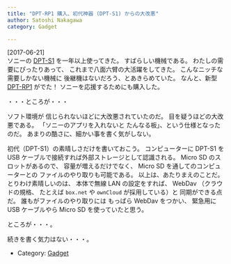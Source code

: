 ```yaml
---
title: "DPT-RP1 購入、初代神器 (DPT-S1) からの大改悪"
author: Satoshi Nakagawa
category: Gadget

---
```


[2017-06-21]  
 ソニーの
[DPT-S1](https://www.google.co.jp/url?sa=t&rct=j&q=&esrc=s&source=web&cd=1&cad=rja&uact=8&ved=0ahUKEwjoje2LiNHUAhVCsJQKHZenBtEQFggnMAA&url=http%3A%2F%2Fwww.sony.jp%2Fdigital-paper%2Fproducts%2FDPT-S1%2F&usg=AFQjCNGlElxVZFBG3R1kDXt9UTH7w_w6rg) を一年以上使ってきた。
すばらしい機械である。
わたしの需要にぴったりあって、
これまで八面六臂の大活躍をしてきた。
こんなニッチな需要しかない機械に
後継機はないだろう、とあきらめていた。
なんと、新型 
[DPT-RP1](https://www.google.co.jp/url?sa=t&rct=j&q=&esrc=s&source=web&cd=1&cad=rja&uact=8&ved=0ahUKEwiym7WfiNHUAhUCmZQKHefwAXcQFggnMAA&url=http%3A%2F%2Fwww.sony.jp%2Fdigital-paper%2Fproducts%2FDPT-RP1%2F&usg=AFQjCNE8u9sVRCNdep6tAiIIKCR2uQn3Sw) がでた！
ソニーを応援するためにも購入した。

 ・・・ところが・・・

 ソフト環境が
信じられないほどに大改悪されていたのだ。
目を疑うほどの大改悪である。
「ソニーのアプリを入れないと
たんなる板」、という仕様となったのだ。
あまりの酷さに、細かい事を書く気がしない。

 初代（DPT-S1）の素晴しさだけを書いておこう。
コンピューターに DPT-S1 を
USB ケーブルで接続すれば外部ストレージとして認識される。
Micro SD のスロットがあるので、
容量が増えるだけでなく、
Micro SD を通してのコンピューターとの
ファイルのやり取りも可能である。
以上は、あたりまえのことだ。
とりわけ素晴しいのは、
本体で無線 LAN の設定をすれば、
WebDav （クラウドの規格、
たとえば `box.net` や 
`ownCloud` が採用している）と
同期ができる点だ。
誰もがファイルのやり取りには
もっぱら WebDav をつかい、
緊急用に USB ケーブルやら
Micro SD を使っていたと思う。

 ところが・・・。

 続きを書く気力はない・・・。

- Category: [Gadget](/categories.html#Gadget)

